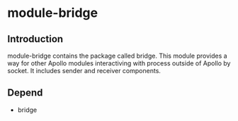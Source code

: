 # module-bridge

## Introduction
module-bridge contains the package called bridge. This module provides a way for other Apollo modules interactiving with process outside of Apollo by socket. It includes sender and receiver components.

## Depend
* bridge
